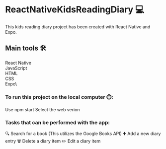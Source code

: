 # ReactNativeKidsReadingDiary :computer:

This kids reading diary project has been created with React Native and Expo.

## Main tools :hammer_and_wrench:

React Native\
JavaScript\
HTML\
CSS\
Expo\

### To run this project on the local computer :stopwatch::

Use npm start
Select the web verion

### Tasks that can be performed with the app:

:mag: Search for a book (This utilizes the Google Books API)
:heavy_plus_sign: Add a new diary entry
:wastebasket: Delete a diary item
:pencil2: Edit a diary item


